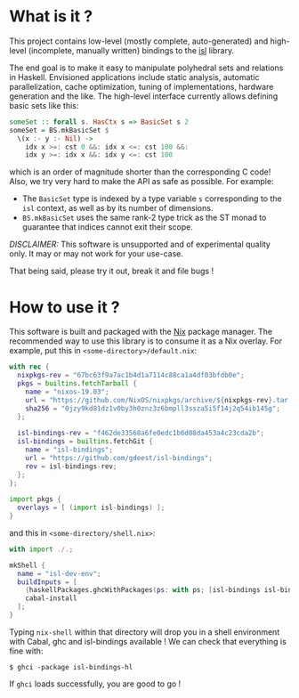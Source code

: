 # What is it ?

This project contains low-level (mostly complete, auto-generated) and high-level
(incomplete, manually written) bindings to the
[isl](http://isl.gforge.inria.fr/user.html) library.

The end goal is to make it easy to manipulate polyhedral sets and relations in
Haskell. Envisioned applications include static analysis, automatic
parallelization, cache optimization, tuning of implementations, hardware
generation and the like. The high-level interface currently allows defining
basic sets like this:

```haskell
someSet :: forall s. HasCtx s => BasicSet s 2
someSet = BS.mkBasicSet $
  \(x :- y :- Nil) ->
    idx x >=: cst 0 &&: idx x <=: cst 100 &&:
    idx y >=: idx x &&: idx y <=: cst 100
```

which is an order of magnitude shorter than the corresponding C code! Also, we
try very hard to make the API as safe as possible. For example:

- The `BasicSet` type is indexed by a type variable `s` corresponding to the
  `isl` context, as well as by its number of dimensions.
- `BS.mkBasicSet` uses the same rank-2 type trick as the ST monad to guarantee
  that indices cannot exit their scope.

*DISCLAIMER:* This software is unsupported and of experimental quality only. It
may or may not work for your use-case.

That being said, please try it out, break it and file bugs !

# How to use it ?

This software is built and packaged with the [Nix](https://nixos.org) package
manager. The recommended way to use this library is to consume it as a Nix
overlay. For example, put this in `<some-directory>/default.nix`:

```nix
with rec {
  nixpkgs-rev = "67bc63f9a7ac1b4d1a7114c88ca1a4df03bfdb0e";
  pkgs = builtins.fetchTarball {
    name = "nixos-19.03";
    url = "https://github.com/NixOS/nixpkgs/archive/${nixpkgs-rev}.tar.gz";
    sha256 = "0jzy9kd81dz1v0by3h0znz3z6bmpll3ssza5i5f14j2q54ib145g";
  };
 
  isl-bindings-rev = "f462de33568a6fe0edc1b6d08da453a4c23cda2b";
  isl-bindings = builtins.fetchGit {
    name = "isl-bindings";
    url = "https://github.com/gdeest/isl-bindings";
    rev = isl-bindings-rev;
  };
};
 
import pkgs {
  overlays = [ (import isl-bindings) ];
}
```

and this in `<some-directory/shell.nix>`:

```nix
with import ./.;

mkShell {
  name = "isl-dev-env";
  buildInputs = [
    (haskellPackages.ghcWithPackages(ps: with ps; [isl-bindings isl-bindings-hl]))
    cabal-install
  ];
}
```

Typing `nix-shell` within that directory will drop you in a shell environment
with Cabal, ghc and isl-bindings available ! We can check that everything is fine with:

```
$ ghci -package isl-bindings-hl
```

If `ghci` loads successfully, you are good to go !

